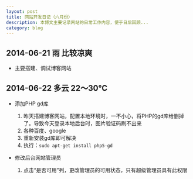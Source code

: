 ```yaml
---
layout: post
title: 网站开发日记（六月份）
description: 本博文主要记录网站的日常工作内容，便于日后回顾...
category: blog
---
```


## 2014-06-21 雨 比较凉爽

+	主要搭建、调试博客网站

## 2014-06-22 多云 22～30℃

+	添加PHP gd库

	1.	昨天搭建博客网站，配置本地环境时，一不小心，将PHP的gd库给删掉了。导致今天登录本地后台时，图片验证码刷不出来
	2.	各种百度、google
	3.	重新安装gd库即可解决
	4.	执行：`sudo apt-get install php5-gd`

+	修改后台网站管理员

	1.	点击“是否可用”列，更改管理员的可用状态，只有超级管理员具有此权限
